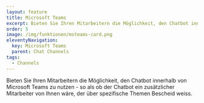 ```yaml
---
layout: feature
title: Microsoft Teams
excerpt: Bieten Sie Ihren Mitarbeitern die Möglichkeit, den Chatbot innerhalb von Microsoft Teams zu nutzen - so als ob der Chatbot ein zusätzlicher Mitarbeiter von Ihnen wäre, der über spezifische Themen Bescheid weiss.
order: 5
image: /img/funktionen/msteams-card.png
eleventyNavigation:
  key: Microsoft Teams
  parent: Chat Channels
tags:
  - Channels
---
```


Bieten Sie Ihren Mitarbeitern die Möglichkeit, den Chatbot innerhalb von Microsoft Teams zu nutzen - so als ob der Chatbot ein zusätzlicher Mitarbeiter von Ihnen wäre, der über spezifische Themen Bescheid weiss.


